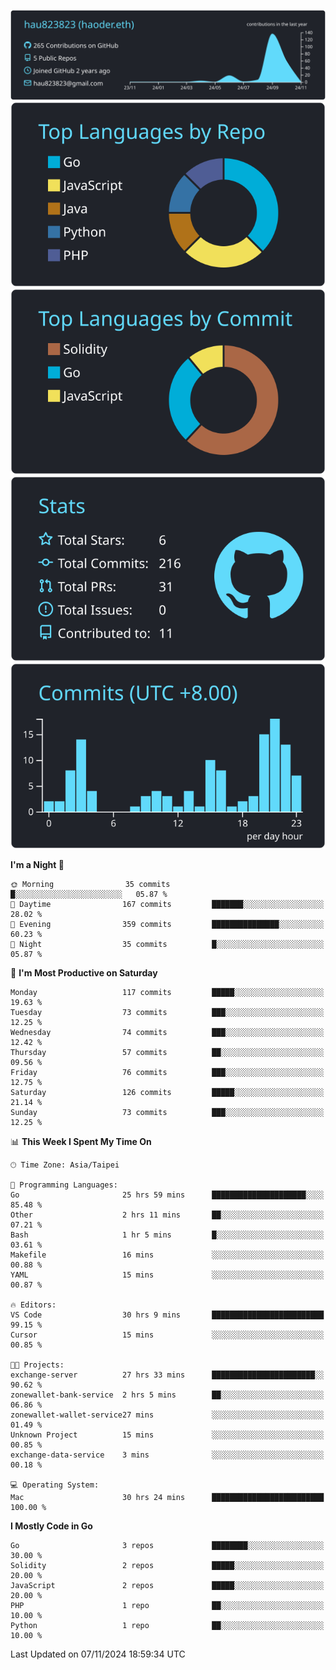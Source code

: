 [![](https://raw.githubusercontent.com/hau823823/hau823823/master/profile-summary-card-output/react/0-profile-details.svg)](https://github.com/vn7n24fzkq/github-profile-summary-cards)
[![](https://raw.githubusercontent.com/hau823823/hau823823/master/profile-summary-card-output/react/1-repos-per-language.svg)](https://github.com/vn7n24fzkq/github-profile-summary-cards) [![](https://raw.githubusercontent.com/hau823823/hau823823/master/profile-summary-card-output/react/2-most-commit-language.svg)](https://github.com/vn7n24fzkq/github-profile-summary-cards)
[![](https://raw.githubusercontent.com/hau823823/hau823823/master/profile-summary-card-output/react/3-stats.svg)](https://github.com/vn7n24fzkq/github-profile-summary-cards) [![](https://raw.githubusercontent.com/hau823823/hau823823/master/profile-summary-card-output/react/4-productive-time.svg)](https://github.com/vn7n24fzkq/github-profile-summary-cards)

<!--START_SECTION:waka-->
**I'm a Night 🦉** 

```text
🌞 Morning                35 commits          █░░░░░░░░░░░░░░░░░░░░░░░░   05.87 % 
🌆 Daytime                167 commits         ███████░░░░░░░░░░░░░░░░░░   28.02 % 
🌃 Evening                359 commits         ███████████████░░░░░░░░░░   60.23 % 
🌙 Night                  35 commits          █░░░░░░░░░░░░░░░░░░░░░░░░   05.87 % 
```
📅 **I'm Most Productive on Saturday** 

```text
Monday                   117 commits         █████░░░░░░░░░░░░░░░░░░░░   19.63 % 
Tuesday                  73 commits          ███░░░░░░░░░░░░░░░░░░░░░░   12.25 % 
Wednesday                74 commits          ███░░░░░░░░░░░░░░░░░░░░░░   12.42 % 
Thursday                 57 commits          ██░░░░░░░░░░░░░░░░░░░░░░░   09.56 % 
Friday                   76 commits          ███░░░░░░░░░░░░░░░░░░░░░░   12.75 % 
Saturday                 126 commits         █████░░░░░░░░░░░░░░░░░░░░   21.14 % 
Sunday                   73 commits          ███░░░░░░░░░░░░░░░░░░░░░░   12.25 % 
```


📊 **This Week I Spent My Time On** 

```text
🕑︎ Time Zone: Asia/Taipei

💬 Programming Languages: 
Go                       25 hrs 59 mins      █████████████████████░░░░   85.48 % 
Other                    2 hrs 11 mins       ██░░░░░░░░░░░░░░░░░░░░░░░   07.21 % 
Bash                     1 hr 5 mins         █░░░░░░░░░░░░░░░░░░░░░░░░   03.61 % 
Makefile                 16 mins             ░░░░░░░░░░░░░░░░░░░░░░░░░   00.88 % 
YAML                     15 mins             ░░░░░░░░░░░░░░░░░░░░░░░░░   00.87 % 

🔥 Editors: 
VS Code                  30 hrs 9 mins       █████████████████████████   99.15 % 
Cursor                   15 mins             ░░░░░░░░░░░░░░░░░░░░░░░░░   00.85 % 

🐱‍💻 Projects: 
exchange-server          27 hrs 33 mins      ███████████████████████░░   90.62 % 
zonewallet-bank-service  2 hrs 5 mins        ██░░░░░░░░░░░░░░░░░░░░░░░   06.86 % 
zonewallet-wallet-service27 mins             ░░░░░░░░░░░░░░░░░░░░░░░░░   01.49 % 
Unknown Project          15 mins             ░░░░░░░░░░░░░░░░░░░░░░░░░   00.85 % 
exchange-data-service    3 mins              ░░░░░░░░░░░░░░░░░░░░░░░░░   00.18 % 

💻 Operating System: 
Mac                      30 hrs 24 mins      █████████████████████████   100.00 % 
```

**I Mostly Code in Go** 

```text
Go                       3 repos             ████████░░░░░░░░░░░░░░░░░   30.00 % 
Solidity                 2 repos             █████░░░░░░░░░░░░░░░░░░░░   20.00 % 
JavaScript               2 repos             █████░░░░░░░░░░░░░░░░░░░░   20.00 % 
PHP                      1 repo              ██░░░░░░░░░░░░░░░░░░░░░░░   10.00 % 
Python                   1 repo              ██░░░░░░░░░░░░░░░░░░░░░░░   10.00 % 
```




 Last Updated on 07/11/2024 18:59:34 UTC
<!--END_SECTION:waka-->
